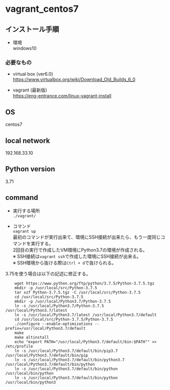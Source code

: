 # vagrant_centos7

## インストール手順
* 環境  
windows10
### 必要なもの
* virtual box (ver6.0)  
https://www.virtualbox.org/wiki/Download_Old_Builds_6_0

* vagrant (最新版)  
https://eng-entrance.com/linux-vagrant-install

## OS
centos7

## local network
192.168.33.10

## Python version
3.71

## command
* 実行する場所  
`./vagrant/`

* コマンド  
`vagrant up`  
最初のコマンドが実行出来て、環境にSSH接続が出来たら、もう一度同じコマンドを実行する。  
2回目の実行で作成したVM環境にPython3.7の環境が作成される。  
※ SSH接続は`vagrant ssh`で作成した環境にSSH接続が出来る。  
※ SSH環境から抜ける際は`Ctrl + d`で抜けられる。

3.75を使う場合は以下の記述に修正する。
```
    wget https://www.python.org/ftp/python/3.7.5/Python-3.7.5.tgz
    mkdir -p /usr/local/src/Python-3.7.5
    tar xzf Python-3.7.5.tgz -C /usr/local/src/Python-3.7.5
    cd /usr/local/src/Python-3.7.5
    mkdir -p /usr/local/Python3.7/Python-3.7.5
    ln -s /usr/local/Python3.7/Python-3.7.5 /usr/local/Python3.7/latest
    ln -s /usr/local/Python3.7/latest /usr/local/Python3.7/default
    cd /usr/local/src/Python-3.7.5/Python-3.7.5
    ./configure --enable-optimizations --prefix=/usr/local/Python3.7/default
    make
    make altinstall
    echo "export PATH="/usr/local/Python3.7/default/bin:$PATH"" >> /etc/profile
    ln -s /usr/local/Python3.7/default/bin/pip3.7 /usr/local/Python3.7/default/bin/pip
    ln -s /usr/local/Python3.7/default/bin/python3.7 /usr/local/Python3.7/default/bin/python
    ln -s /usr/local/Python3.7/default/bin/python /usr/local/bin/python
    ln -s /usr/local/Python3.7/default/bin/python /usr/local/bin/python3
```
